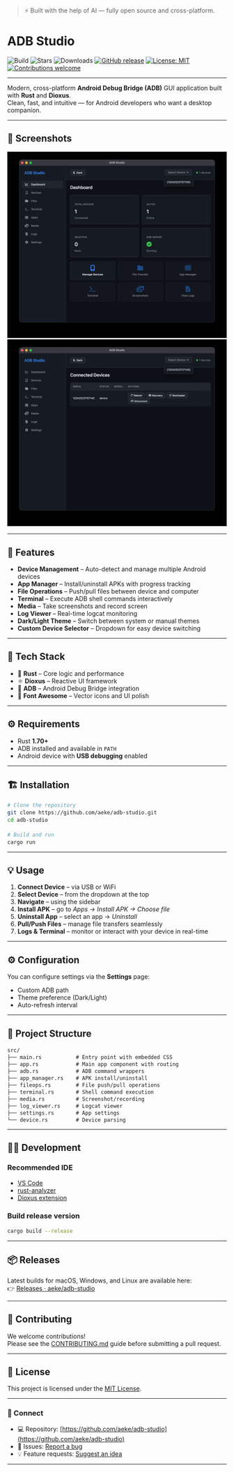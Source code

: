 > ⚡ Built with the help of AI — fully open source and cross-platform.

# ADB Studio
![Build](https://github.com/aeke/adb-studio/actions/workflows/release.yml/badge.svg)
![Stars](https://img.shields.io/github/stars/aeke/adb-studio?style=social)
![Downloads](https://img.shields.io/github/downloads/aeke/adb-studio/total?label=downloads)
[![GitHub release](https://img.shields.io/github/v/release/aeke/adb-studio?color=brightgreen&label=version)](https://github.com/aeke/adb-studio/releases)
[![License: MIT](https://img.shields.io/badge/License-MIT-blue.svg)](LICENSE)
[![Contributions welcome](https://img.shields.io/badge/contributions-welcome-orange.svg)](CONTRIBUTING.md)

---

Modern, cross-platform **Android Debug Bridge (ADB)** GUI application built with **Rust** and **Dioxus**.  
Clean, fast, and intuitive — for Android developers who want a desktop companion.

---

## 📸 Screenshots

![ADB Studio - Device list](assets/s1.jpeg)
![ADB Studio - App Manager](assets/s2.jpeg)

---

## 🚀 Features

- **Device Management** – Auto-detect and manage multiple Android devices  
- **App Manager** – Install/uninstall APKs with progress tracking  
- **File Operations** – Push/pull files between device and computer  
- **Terminal** – Execute ADB shell commands interactively  
- **Media** – Take screenshots and record screen  
- **Log Viewer** – Real-time logcat monitoring  
- **Dark/Light Theme** – Switch between system or manual themes  
- **Custom Device Selector** – Dropdown for easy device switching  

---

## 🧠 Tech Stack

- 🦀 **Rust** – Core logic and performance  
- ⚛️ **Dioxus** – Reactive UI framework  
- 📱 **ADB** – Android Debug Bridge integration  
- 🎨 **Font Awesome** – Vector icons and UI polish  

---

## ⚙️ Requirements

- Rust **1.70+**  
- ADB installed and available in `PATH`  
- Android device with **USB debugging** enabled  

---

## 🏗️ Installation

```bash
# Clone the repository
git clone https://github.com/aeke/adb-studio.git
cd adb-studio

# Build and run
cargo run
```

---

## 💡 Usage

1. **Connect Device** – via USB or WiFi  
2. **Select Device** – from the dropdown at the top  
3. **Navigate** – using the sidebar  
4. **Install APK** – go to *Apps → Install APK → Choose file*  
5. **Uninstall App** – select an app → *Uninstall*  
6. **Pull/Push Files** – manage file transfers seamlessly  
7. **Logs & Terminal** – monitor or interact with your device in real-time  

---

## ⚙️ Configuration

You can configure settings via the **Settings** page:
- Custom ADB path  
- Theme preference (Dark/Light)  
- Auto-refresh interval  

---

## 🧩 Project Structure

```
src/
├── main.rs           # Entry point with embedded CSS
├── app.rs            # Main app component with routing
├── adb.rs            # ADB command wrappers
├── app_manager.rs    # APK install/uninstall
├── fileops.rs        # File push/pull operations
├── terminal.rs       # Shell command execution
├── media.rs          # Screenshot/recording
├── log_viewer.rs     # Logcat viewer
├── settings.rs       # App settings
└── device.rs         # Device parsing
```

---

## 🧑‍💻 Development

### Recommended IDE
- [VS Code](https://code.visualstudio.com/)
- [rust-analyzer](https://marketplace.visualstudio.com/items?itemName=rust-lang.rust-analyzer)
- [Dioxus extension](https://marketplace.visualstudio.com/items?itemName=DioxusLabs.dioxus)

### Build release version
```bash
cargo build --release
```

---

## 📦 Releases

Latest builds for macOS, Windows, and Linux are available here:  
👉 [Releases · aeke/adb-studio](https://github.com/aeke/adb-studio/releases)

---

## 🤝 Contributing

We welcome contributions!  
Please see the [CONTRIBUTING.md](CONTRIBUTING.md) guide before submitting a pull request.

---

## 🪪 License

This project is licensed under the [MIT License](LICENSE).

---

### 💬 Connect

- 💻 Repository: [https://github.com/aeke/adb-studio](https://github.com/aeke/adb-studio)
- 🐞 Issues: [Report a bug](https://github.com/aeke/adb-studio/issues)
- 💡 Feature requests: [Suggest an idea](https://github.com/aeke/adb-studio/issues/new?labels=enhancement)

---
